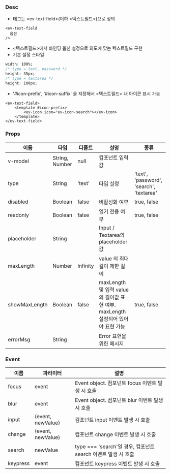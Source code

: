 ### Desc
- 태그는 &lt;ev-text-field&gt;(이하 <텍스트필드>)으로 정의

```
<ev-text-field
  옵션
/>
```
- <텍스트필드>에서 바인딩 옵션 설정으로 의도에 맞는 텍스트필드 구현
- 기본 설정 스타일
```css
width: 100%;
/* type = text, password */
height: 35px;
/* type = textarea */
height: 100px;
```
- '#icon-prefix', '#icon-suffix' 을 지정해서 <텍스트필드> 내 아이콘 표시 가능
```
<ev-text-field>
    <template #icon-prefix>
        <ev-icon icon="ev-icon-search"></ev-icon>
    </template>
</ev-text-field>
```


### Props

| 이름 | 타입 | 디폴트 | 설명 | 종류 |
| --- | ---- | ----- | ---- | --- |
| v-model | String, Number | null | 컴포넌트 입력 값 | |
| type | String | 'text' | 타입 설정 | 'text', 'password', 'search', 'textarea' |
| disabled | Boolean | false | 비활성화 여부 | true, false |
| readonly | Boolean | false | 읽기 전용 여부 | true, false |
| placeholder | String | | Input / Textarea의 placeholder 값 | |
| maxLength | Number | Infinity | value 의 최대길이 제한 길이 | |
| showMaxLength | Boolean | false | maxLength 및 입력 value의 길이값 표현 여부. maxLength 설정되어 있어야 표현 가능 | true, false |
| errorMsg | String | | Error 표현을 위한 메시지 |  |

### Event

 | 이름 | 파라미터 | 설명 |
 | ---- | ------- | ---- |
 | focus | event | Event object. 컴포넌트 focus 이벤트 발생 시 호출 |
 | blur | event | Event object. 컴포넌트 blur 이벤트 발생 시 호출 |
 | input | (event, newValue) | 컴포넌트 input 이벤트 발생 시 호출 |
 | change | (event, newValue) | 컴포넌트 change 이벤트 발생 시 호출 |
 | search | newValue | type === 'search'일 경우, 컴포넌트 search 이벤트 발생 시 호출 |
 | keypress | event | 컴포넌트 keypress 이벤트 발생 시 호출 |
